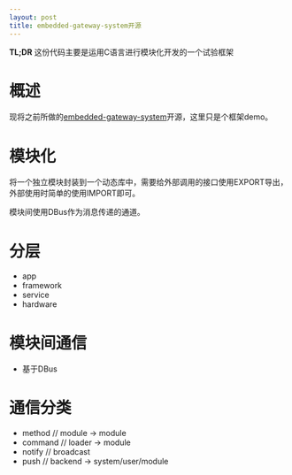 ```yaml
---
layout: post
title: embedded-gateway-system开源
---
```


**TL;DR**   这份代码主要是运用C语言进行模块化开发的一个试验框架


# 概述

现将之前所做的[embedded-gateway-system](https://github.com/daiwei/embedded-gateway-system)开源，这里只是个框架demo。


# 模块化

将一个独立模块封装到一个动态库中，需要给外部调用的接口使用EXPORT导出，外部使用时简单的使用IMPORT即可。

模块间使用DBus作为消息传递的通道。


# 分层

- app
- framework
- service
- hardware


# 模块间通信

- 基于DBus


# 通信分类

- method           // module -> module
- command          // loader -> module
- notify           // broadcast
- push             // backend -> system/user/module
